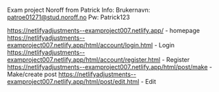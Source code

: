 Exam project Noroff from Patrick
Info:
Brukernavn: patroe01271@stud.noroff.no
Pw: Patrick123

https://netlifyadjustments--examproject007.netlify.app/ - homepage
https://netlifyadjustments--examproject007.netlify.app/html/account/login.html - Login
https://netlifyadjustments--examproject007.netlify.app/html/account/register.html - Register
https://netlifyadjustments--examproject007.netlify.app/html/post/make - Make/create post
https://netlifyadjustments--examproject007.netlify.app/html/post/edit.html - Edit
